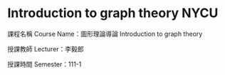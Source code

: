 # Introduction to graph theory NYCU
課程名稱 Course Name：圖形理論導論 Introduction to graph theory

授課教師 Lecturer：李毅郎

授課時間 Semester：111-1 
